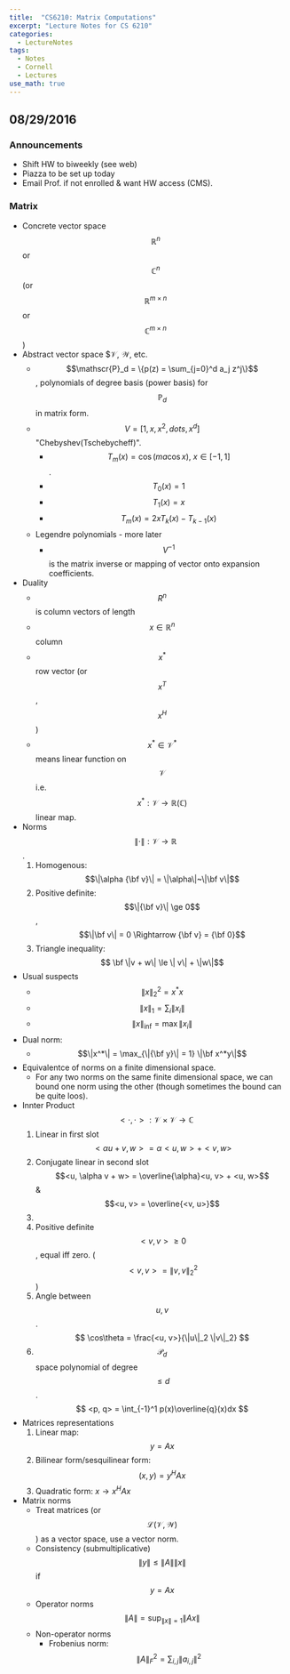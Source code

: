 ```yaml
---
title:  "CS6210: Matrix Computations"
excerpt: "Lecture Notes for CS 6210"
categories:
  - LectureNotes
tags:
  - Notes
  - Cornell
  - Lectures
use_math: true
---
```

## 08/29/2016
### Announcements
* Shift HW to biweekly (see web)
* Piazza to be set up today
* Email Prof. if not enrolled & want HW access (CMS).

### Matrix

* Concrete vector space $$\mathbb{R}^n$$ or $$\mathbb{C}^n$$ (or $$\mathbb{R}^{m\times n}$$ or $$\mathbb{C}^{m\times n}$$)
* Abstract vector space $$\mathscr{V},~\mathscr{W}$, etc.
    * $$\mathscr{P}_d = \{p(z) = \sum_{j=0}^d a_j z^j\}$$, polynomials of degree basis (power basis) for $$\mathbb{P}_d$$ in matrix form.
    * $$V = [1, x, x^2, dots, x^d]$$ "Chebyshev(Tschebycheff)".
        * $$T_m(x) = \cos(ma\cos x),~x\in[-1, 1]$$.
        * $$T_0(x) = 1$$
        * $$T_1(x) = x$$
        * $$T_m(x) = 2xT_k(x) - T_{k-1}(x)$$
    * Legendre polynomials - more later
        * $$V^{-1}$$ is the matrix inverse or mapping of vector onto expansion coefficients.
* Duality
    * $$R^{n}$$ is column vectors of length
    * $$x\in \mathbb{R}^n$$ column
    * $$x^*$$ row vector (or $$x^T$$, $$x^H$$)
    * $$x^*\in\mathscr{V}^*$$ means linear function on $$\mathscr{V}$$ i.e. $$x^*: \mathscr{V} \to \mathbb{R} (\mathbb{C})$$ linear map.
* Norms $$\|\cdot\|: \mathscr{V} \to \mathbb{R}$$.
    1. Homogenous: $$\|\alpha {\bf v}\| = \|\alpha\|~\|\bf v\|$$
    2. Positive definite: $$\|{\bf v}\| \ge 0$$, $$\|\bf v\| = 0 \Rightarrow {\bf v} = {\bf 0}$$
    3. Triangle inequality: $$ \bf \|v + w\| \le \| v\| + \|w\|$$
* Usual suspects
    * $$\|x\|_2^2 = x^* x$$
    * $$\|x\|_1 = \sum_i \|x_i\|$$
    * $$\|x\|_\inf = \max\|x_i\|$$
* Dual norm:
    * $$\|x^*\| = \max_{\|{\bf y}\| = 1} \|\bf x^*y\|$$
* Equivalentce of norms on a finite dimensional space.
    * For any two norms on the same finite dimensional space, we can bound one norm using the other (though sometimes the bound can be quite loos).
* Innter Product $$<\cdot, \cdot>: \mathscr{V}\times\mathscr{V} \to \mathbb{C}$$
    1. Linear in first slot $$<\alpha u + v, w> = \alpha<u, w> + <v, w>$$
    2. Conjugate linear in second slot $$<u, \alpha v + w> = \overline{\alpha}<u, v> + <u, w>$$ & $$<u, v> = \overline{<v, u>}$$
    3.
    3. Positive definite $$<v, v> \ge 0$$, equal iff zero. ($$<v,v> = \|v,v\|_2^2$$)
    4. Angle between $$u, v$$.
        $$
        \cos\theta = \frac{<u, v>}{\|u\|_2 \|v\|_2}
        $$
    5. $$\mathscr{P}_d$$ space polynomial of degree $$\le d$$.
        $$
        <p, q> = \int_{-1}^1 p(x)\overline{q}(x)dx
        $$
* Matrices representations
    1. Linear map: $$y = Ax$$
    2. Bilinear form/sesquilinear form: $$(x,y) = y^HAx$$
    3. Quadratic form: $x \to x^HAx$
* Matrix norms
    * Treat matrices (or $$\mathscr{L}(\mathscr{V}, \mathscr{W})$$) as a vector space, use a vector norm.
    * Consistency (submultiplicative) $$\|y\| \le \|A\|\|x\|$$ if $$y = Ax$$
    * Operator norms $$\|A\| = \sup_{\|x\| = 1} \|Ax\|$$
    * Non-operator norms
        * Frobenius norm: $$\|A\|_F^2 = \sum_{i, j} \|a_{i,j}\|^2$$
